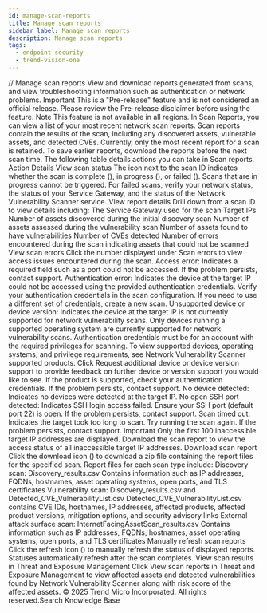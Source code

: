 ```yaml
---
id: manage-scan-reports
title: Manage scan reports
sidebar_label: Manage scan reports
description: Manage scan reports
tags:
  - endpoint-security
  - trend-vision-one
---
```


/*<![CDATA[*/ $('#title').html($('meta[name=map-description]').attr('content')); /*]]>*/ Manage scan reports View and download reports generated from scans, and view troubleshooting information such as authentication or network problems. Important This is a "Pre-release" feature and is not considered an official release. Please review the Pre-release disclaimer before using the feature. Note This feature is not available in all regions. In Scan Reports, you can view a list of your most recent network scan reports. Scan reports contain the results of the scan, including any discovered assets, vulnerable assets, and detected CVEs. Currently, only the most recent report for a scan is retained. To save earlier reports, download the reports before the next scan time. The following table details actions you can take in Scan reports. Action Details View scan status The icon next to the scan ID indicates whether the scan is complete (), in progress (), or failed (). Scans that are in progress cannot be triggered. For failed scans, verify your network status, the status of your Service Gateway, and the status of the Network Vulnerability Scanner service. View report details Drill down from a scan ID to view details including: The Service Gateway used for the scan Target IPs Number of assets discovered during the initial discovery scan Number of assets assessed during the vulnerability scan Number of assets found to have vulnerabilities Number of CVEs detected Number of errors encountered during the scan indicating assets that could not be scanned View scan errors Click the number displayed under Scan errors to view access issues encountered during the scan. Access error: Indicates a required field such as a port could not be accessed. If the problem persists, contact support. Authentication error: Indicates the device at the target IP could not be accessed using the provided authentication credentials. Verify your authentication credentials in the scan configuration. If you need to use a different set of credentials, create a new scan. Unsupported device or device version: Indicates the device at the target IP is not currently supported for network vulnerability scans. Only devices running a supported operating system are currently supported for network vulnerability scans. Authentication credentials must be for an account with the required privileges for scanning. To view supported devices, operating systems, and privilege requirements, see Network Vulnerability Scanner supported products. Click Request additional device or device version support to provide feedback on further device or version support you would like to see. If the product is supported, check your authentication credentials. If the problem persists, contact support. No device detected: Indicates no devices were detected at the target IP. No open SSH port detected: Indicates SSH login access failed. Ensure your SSH port (default port 22) is open. If the problem persists, contact support. Scan timed out: Indicates the target took too long to scan. Try running the scan again. If the problem persists, contact support. Important Only the first 100 inaccessible target IP addresses are displayed. Download the scan report to view the access status of all inaccessible target IP addresses. Download scan report Click the download icon () to download a zip file containing the report files for the specified scan. Report files for each scan type include: Discovery scan: Discovery_results.csv Contains information such as IP addresses, FQDNs, hostnames, asset operating systems, open ports, and TLS certificates Vulnerability scan: Discovery_results.csv and Detected_CVE_VulnerabilityList.csv Detected_CVE_VulnerabilityList.csv contains CVE IDs, hostnames, IP addresses, affected products, affected product versions, mitigation options, and security advisory links External attack surface scan: InternetFacingAssetScan_results.csv Contains information such as IP addresses, FQDNs, hostnames, asset operating systems, open ports, and TLS certificates Manually refresh scan reports Click the refresh icon () to manually refresh the status of displayed reports. Statuses automatically refresh after the scan completes. View scan results in Threat and Exposure Management Click View scan reports in Threat and Exposure Management to view affected assets and detected vulnerabilities found by Network Vulnerability Scanner along with risk score of the affected assets. © 2025 Trend Micro Incorporated. All rights reserved.Search Knowledge Base